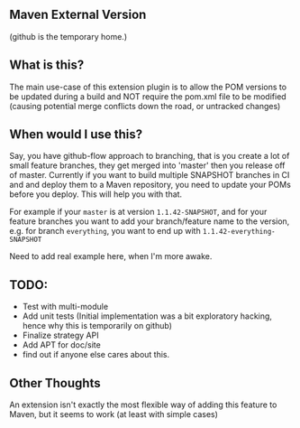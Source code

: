 Maven External Version
-----------------------

(github is the temporary home.)

What is this?
--------------

The main use-case of this extension plugin is to allow the POM versions to be updated during a build and NOT require
the pom.xml file to be modified (causing potential merge conflicts down the road, or untracked changes)

When would I use this?
-----------------------

Say, you have github-flow approach to branching, that is you create a lot of small feature branches, they get merged
into 'master' then you release off of master.  Currently if you want to build multiple SNAPSHOT branches in CI and
and deploy them to a Maven repository, you need to update your POMs before you deploy.  This will help you with that.

For example if your `master` is at version `1.1.42-SNAPSHOT`, and for your feature branches you want to add your
branch/feature name to the version, e.g. for branch `everything`, you want to end up with `1.1.42-everything-SNAPSHOT`


Need to add real example here, when I'm more awake.


TODO:
-----

* Test with multi-module
* Add unit tests (Initial implementation was a bit exploratory hacking, hence why this is temporarily on github)
* Finalize strategy API
* Add APT for doc/site
* find out if anyone else cares about this.

Other Thoughts
---------------

An extension isn't exactly the most flexible way of adding this feature to Maven, but it seems to work (at least with
simple cases)


